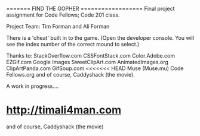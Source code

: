 ======= FIND THE GOPHER ==================
Final project assignment for Code Fellows; Code 201 class.

Project Team: Tim Forman and Ali Forman

There is a 'cheat' built in to the game.
(Open the developer console. You will see the index number
of the correct mound to select.)

Thanks to:
  StackOverflow.com
  CSSFontStack.com
  Color.Adobe.com
  EZGif.com
  Google Images
  SweetClipArt.com
  AnimatedImages.org
  ClipArtPanda.com
  GifSoup.com
<<<<<<< HEAD
  Muse (Muse.mu)
  Code Fellows.org
  and of course, Caddyshack (the movie).

  A work in progress....

  http://timali4man.com
=======
  and of course, Caddyshack (the movie)
